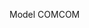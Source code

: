 <span data-ttu-id="21d41-101">Model COM</span><span class="sxs-lookup"><span data-stu-id="21d41-101">COM</span></span>